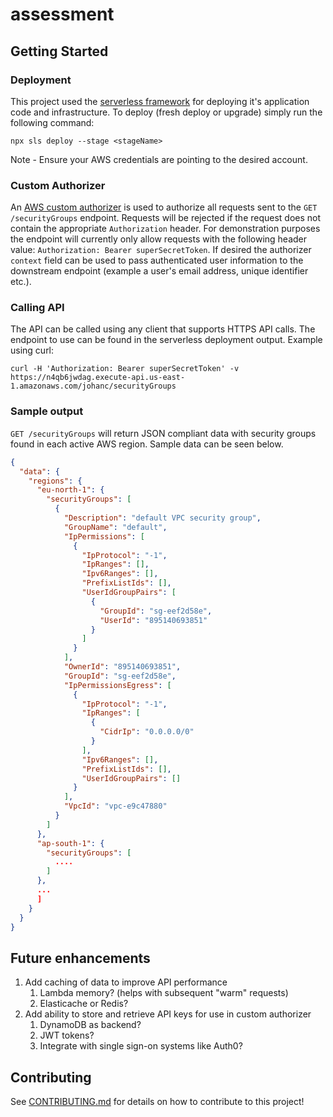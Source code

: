 # assessment

## Getting Started

### Deployment

This project used the [serverless framework](https://www.serverless.com/) for deploying it's application code and infrastructure. To deploy (fresh deploy or upgrade) simply run the following command:

```
npx sls deploy --stage <stageName>
```

Note - Ensure your AWS credentials are pointing to the desired account.

### Custom Authorizer

An [AWS custom authorizer](https://docs.aws.amazon.com/apigateway/latest/developerguide/apigateway-use-lambda-authorizer.html) is used to authorize all requests sent to the `GET /securityGroups` endpoint. Requests will be rejected if the request does not contain the appropriate `Authorization` header. For demonstration purposes the endpoint will currently only allow requests with the following header value: `Authorization: Bearer superSecretToken`.
If desired the authorizer `context` field can be used to pass authenticated user information to the downstream endpoint (example a user's email address, unique identifier etc.).

### Calling API

The API can be called using any client that supports HTTPS API calls.
The endpoint to use can be found in the serverless deployment output.
Example using curl:

```
curl -H 'Authorization: Bearer superSecretToken' -v https://n4qb6jwdag.execute-api.us-east-1.amazonaws.com/johanc/securityGroups
```

### Sample output

`GET /securityGroups` will return JSON compliant data with security groups found in each active AWS region. Sample data can be seen below.

```json
{
  "data": {
    "regions": {
      "eu-north-1": {
        "securityGroups": [
          {
            "Description": "default VPC security group",
            "GroupName": "default",
            "IpPermissions": [
              {
                "IpProtocol": "-1",
                "IpRanges": [],
                "Ipv6Ranges": [],
                "PrefixListIds": [],
                "UserIdGroupPairs": [
                  {
                    "GroupId": "sg-eef2d58e",
                    "UserId": "895140693851"
                  }
                ]
              }
            ],
            "OwnerId": "895140693851",
            "GroupId": "sg-eef2d58e",
            "IpPermissionsEgress": [
              {
                "IpProtocol": "-1",
                "IpRanges": [
                  {
                    "CidrIp": "0.0.0.0/0"
                  }
                ],
                "Ipv6Ranges": [],
                "PrefixListIds": [],
                "UserIdGroupPairs": []
              }
            ],
            "VpcId": "vpc-e9c47880"
          }
        ]
      },
      "ap-south-1": {
        "securityGroups": [
          ....
        ]
      },
      ...
      ]
    }
  }
}
```

## Future enhancements

1. Add caching of data to improve API performance
   1. Lambda memory? (helps with subsequent "warm" requests)
   1. Elasticache or Redis?
1. Add ability to store and retrieve API keys for use in custom authorizer
   1. DynamoDB as backend?
   1. JWT tokens?
   1. Integrate with single sign-on systems like Auth0?

## Contributing

See [CONTRIBUTING.md](CONTRIBUTING.md) for details on how to contribute to this project!
